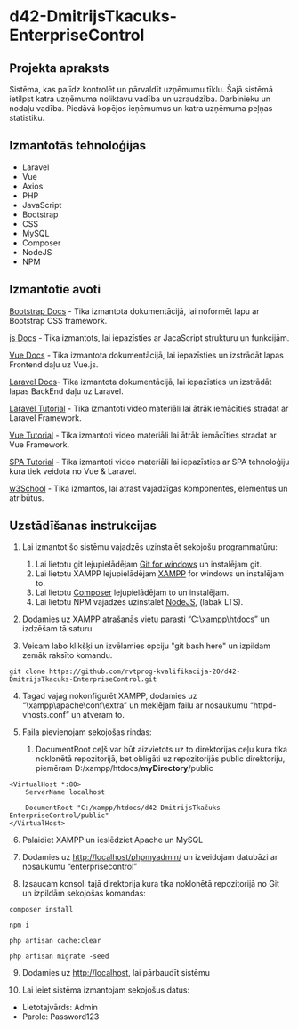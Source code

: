 # d42-DmitrijsTkacuks-EnterpriseControl

## Projekta apraksts

Sistēma, kas palīdz kontrolēt un pārvaldīt uzņēmumu tīklu. Šajā sistēmā ietilpst katra uzņēmuma noliktavu vadība un uzraudzība. Darbinieku un nodaļu vadība. Piedāvā kopējos ieņēmumus un katra uzņēmuma peļņas statistiku.

## Izmantotās tehnoloģijas

* Laravel
* Vue
* Axios
* PHP
* JavaScript
* Bootstrap
* CSS
* MySQL
* Composer
* NodeJS
* NPM


## Izmantotie avoti

[Bootstrap Docs](https://getbootstrap.com/docs/4.0/getting-started/introduction/) - Tika izmantota dokumentācijā, lai noformēt lapu ar Bootstrap CSS framework.

[js Docs](https://developer.mozilla.org/en-US/docs/Web/JavaScript) - Tika izmantots, lai iepazīsties ar JacaScript strukturu un funkcijām.

[Vue Docs](https://vuejs.org/v2/guide/) - Tika izmantota dokumentācijā, lai iepazīsties un izstrādāt lapas Frontend daļu uz Vue.js.

[Laravel Docs](https://laravel.com)- Tika izmantota dokumentācijā, lai iepazīsties un izstrādāt lapas BackEnd daļu uz Laravel.

[Laravel Tutorial](https://www.youtube.com/watch?v=eD4yMI-IR8g&list=PLpzy7FIRqpGC8Jk6gyWdSVdxCVXZAsenQ) - Tika izmantoti video materiāli lai ātrāk iemācīties stradat ar Laravel Framework.

[Vue Tutorial](https://www.youtube.com/watch?v=5LYrN_cAJoA&list=PL4cUxeGkcC9gQcYgjhBoeQH7wiAyZNrYa) - Tika izmantoti video materiāli lai ātrāk iemācīties stradat ar Vue Framework.

[SPA Tutorial](https://www.youtube.com/watch?v=AFyzK8qohdE&list=PLpzy7FIRqpGBBKr4FVpEs1fA7uCibdCZ9) - Tika izmantoti video materiāli lai iepazīsties ar SPA tehnoloģiju kura tiek veidota no Vue & Laravel.

[w3School](https://www.w3schools.com) - Tika izmantos, lai atrast vajadzīgas komponentes, elementus un atribūtus.

## Uzstādīšanas instrukcijas

1. Lai izmantot šo sistēmu vajadzēs uzinstalēt sekojošu programmatūru:
    1. Lai lietotu git lejupielādējam [Git for windows](https://git-scm.com/download/win) un instalējam git.
    2. Lai lietotu XAMPP lejupielādējam [XAMPP](https://www.apachefriends.org/index.html) for windows un instalējam to.
    3. Lai lietotu [Composer](https://getcomposer.org/download/) lejupielādējam to un  instalējam.
    4. Lai lietotu NPM vajadzēs uzinstalēt [NodeJS](https://nodejs.org/en/), (labāk  LTS).

2. Dodamies uz XAMPP atrašanās vietu parasti “C:\xampp\htdocs” un izdzēšam tā saturu.

3. Veicam labo klikšķi un izvēlamies opciju "git bash here" un izpildam zemāk raksīto komandu.

```
git clone https://github.com/rvtprog-kvalifikacija-20/d42-DmitrijsTkacuks-EnterpriseControl.git
```

4. Tagad vajag nokonfigurēt XAMPP, dodamies uz “\xampp\apache\conf\extra” un meklējam failu ar nosaukumu “httpd-vhosts.conf” un atveram to.

5. Faila pievienojam sekojošas rindas:

   1. DocumentRoot ceļš var būt aizvietots uz to direktorijas ceļu kura tika noklonētā repozitorijā, bet obligāti uz repozitorijās public direktoriju, piemēram D:/xampp/htdocs/**myDirectory**/public

```
<VirtualHost *:80>
    ServerName localhost
    
    DocumentRoot "C:/xampp/htdocs/d42-DmitrijsTkačuks-EnterpriseControl/public"
</VirtualHost>
```


6. Palaidiet  XAMPP un ieslēdziet Apache un MySQL

7. Dodamies uz [http://localhost/phpmyadmin/](http://localhost/phpmyadmin/) un izveidojam datubāzi ar nosaukumu “enterprisecontrol”

8. Izsaucam konsoli tajā direktorija kura tika noklonētā repozitorijā no Git un izpildām sekojošas komandas:
```
composer install

npm i

php artisan cache:clear

php artisan migrate -seed
```

9. Dodamies uz [http://localhost](http://localhost), lai pārbaudīt sistēmu

10. Lai ieiet sistēma izmantojam sekojošus datus:
* Lietotajvārds: Admin
* Parole: Password123